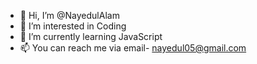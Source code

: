 - 👋 Hi, I’m @NayedulAlam
- 👀 I’m interested in Coding
- 🌱 I’m currently learning JavaScript
- 📫 You can reach me via email- nayedul05@gmail.com

<!---
NayedulAlam/NayedulAlam is a ✨ special ✨ repository because its `README.md` (this file) appears on your GitHub profile.
You can click the Preview link to take a look at your changes.
--->
